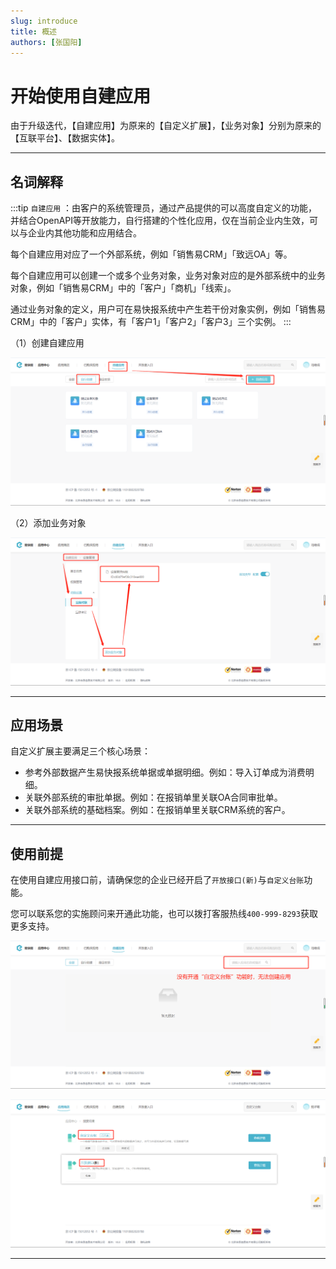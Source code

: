 ```yaml
---
slug: introduce
title: 概述
authors: [张国阳]
---
```


# 开始使用自建应用

由于升级迭代，【自建应用】为原来的【自定义扩展】，【业务对象】分别为原来的【互联平台】、【数据实体】。

---
## 名词解释

:::tip
`自建应用` ：由客户的系统管理员，通过产品提供的可以高度自定义的功能，并结合OpenAPI等开放能力，自行搭建的个性化应用，仅在当前企业内生效，可以与企业内其他功能和应用结合。

每个自建应用对应了一个外部系统，例如「销售易CRM」「致远OA」等。

每个自建应用可以创建一个或多个业务对象，业务对象对应的是外部系统中的业务对象，例如「销售易CRM」中的「客户」「商机」「线索」。

通过业务对象的定义，用户可在易快报系统中产生若干份对象实例，例如「销售易CRM」中的「客户」实体，有「客户1」「客户2」「客户3」三个实例。
:::

（1）创建自建应用

![image](images/自建应用/1.创建应用.png)

（2）添加业务对象

![image](images/自建应用/2.添加业务对象.png)

---
## 应用场景
自定义扩展主要满足三个核心场景：

- 参考外部数据产生易快报系统单据或单据明细。例如：导入订单成为消费明细。
- 关联外部系统的审批单据。例如：在报销单里关联OA合同审批单。
- 关联外部系统的基础档案。例如：在报销单里关联CRM系统的客户。

---
## 使用前提
在使用自建应用接口前，请确保您的企业已经开启了`开放接口(新)`与`自定义台账`功能。

您可以联系您的实施顾问来开通此功能，也可以拨打客服热线`400-999-8293`获取更多支持。

![image](images/自建应用/1.没有相关charge.png)

![image](images/自建应用/2.需要开通的charge.png)

---


























